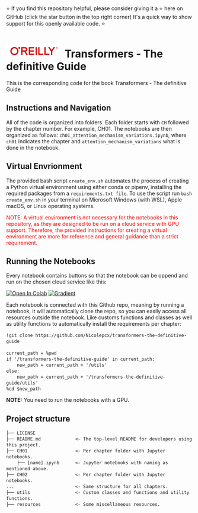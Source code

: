 ⭐ If you find this repository helpful, please consider giving it a ⭐ here on GitHub (click the star button in the top right corner) 
It's a quick way to show support for this openly available code. ⭐



# ![logo.png](resources%2Flogo.png) Transformers - The definitive Guide
This is the corresponding code for the book Transformers - The definitive Guide

## Instructions and Navigation
All of the code is organized into folders. Each folder starts with `CH` followed by the chapter number. For example, CH01.
The notebooks are then organized as follows: `ch01_attention_mechanism_variations.ipynb`, where `ch01` indicates the chapter
and `attention_mechanism_variations` what is done in the notebook. 

## Virtual Envrionment

The provided bash script `create_env.sh` automates the process of creating a Python virtual environment using either conda or pipenv, 
installing the required packages from a `requirements.txt file`. To use the script run `bash create_env.sh` in your 
terminal on Microsoft Windows (with WSL), Apple macOS, or Linux operating systems.

<span style="color:red">
NOTE: A virtual environment is not necessary for the notebooks in this repository, as they are designed to be run on a cloud service with GPU support. Therefore, the provided instructions for creating a virtual environment are more for reference and general guidance than a strict requirement. </span>

## Running the Notebooks

Every notebook contains buttons so that the notebook can be oppend and run on the chosen cloud service like this:

[![Open In Colab](https://colab.research.google.com/assets/colab-badge.svg)]()   [![Gradient](https://assets.paperspace.io/img/gradient-badge.svg)]() 


Each notebook is connected with this Github repo, meaning by running a notebook, it will automatically clone the repo, so you can easily access all resources outside the notebook.
Like customs functions and classes as well as utility functions to automatically install the requirements per chapter: 


```
!git clone https://github.com/Nicolepcx/transformers-the-definitive-guide

current_path = %pwd
if '/transformers-the-definitive-guide' in current_path:
    new_path = current_path + '/utils'
else:
    new_path = current_path + '/transformers-the-definitive-guide/utils'
%cd $new_path
```
__NOTE:__ You need to run the notebooks with a GPU. 

## Project structure

```
├── LICENSE
├── README.md             <- The top-level README for developers using this project.
├── CH01                  <- Per chapter folder with Jupyter notebooks.
    ├── [name].ipynb      <- Jupyter notebooks with naming as mentioned above.
├── CH02                  <- Per chapter folder with Jupyter notebooks.
...                       <- Same structure for all chapters.
├── utils                 <- Custom classes and functions and utility functions.
├── resources             <- Some miscellaneous resources.

```
